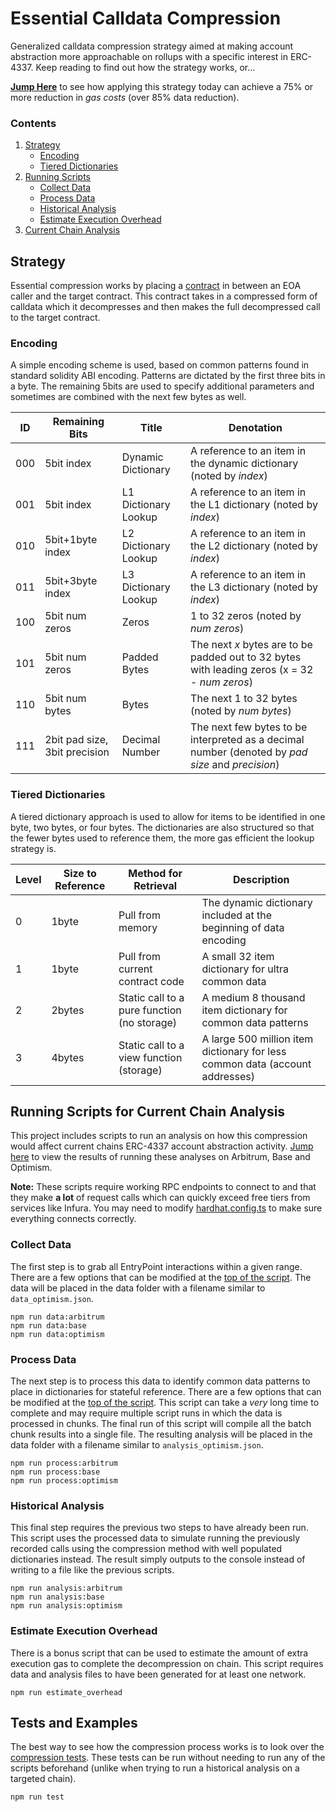 # Essential Calldata Compression

Generalized calldata compression strategy aimed at making account abstraction more approachable on rollups with a specific interest in ERC-4337. Keep reading to find out how the strategy works, or...

[**Jump Here**](./METRICS.md) to see how applying this strategy today can achieve a 75% or more reduction in _gas costs_ (over 85% data reduction).

### Contents

1. [Strategy](#strategy)
   - [Encoding](#encoding)
   - [Tiered Dictionaries](#tiered-dictionaries)
2. [Running Scripts](#running-scripts-for-current-chain-analysis)
   - [Collect Data](#collect-data)
   - [Process Data](#process-data)
   - [Historical Analysis](#historical-analysis)
   - [Estimate Execution Overhead](#estimate-execution-overhead)
3. [Current Chain Analysis](./METRICS.md)

## Strategy

Essential compression works by placing a [contract](./contracts/core/GeneralCalldataCompression.sol) in between an EOA caller and the target contract. This contract takes in a compressed form of calldata which it decompresses and then makes the full decompressed call to the target contract.

### Encoding

A simple encoding scheme is used, based on common patterns found in standard solidity ABI encoding. Patterns are dictated by the first three bits in a byte. The remaining 5bits are used to specify additional parameters and sometimes are combined with the next few bytes as well.

| ID  | Remaining Bits                | Title                | Denotation                                                                                       |
| --- | ----------------------------- | -------------------- | ------------------------------------------------------------------------------------------------ |
| 000 | 5bit index                    | Dynamic Dictionary   | A reference to an item in the dynamic dictionary (noted by _index_)                              |
| 001 | 5bit index                    | L1 Dictionary Lookup | A reference to an item in the L1 dictionary (noted by _index_)                                   |
| 010 | 5bit+1byte index              | L2 Dictionary Lookup | A reference to an item in the L2 dictionary (noted by _index_)                                   |
| 011 | 5bit+3byte index              | L3 Dictionary Lookup | A reference to an item in the L3 dictionary (noted by _index_)                                   |
| 100 | 5bit num zeros                | Zeros                | 1 to 32 zeros (noted by _num zeros_)                                                             |
| 101 | 5bit num zeros                | Padded Bytes         | The next _x_ bytes are to be padded out to 32 bytes with leading zeros (x = 32 - _num zeros_)    |
| 110 | 5bit num bytes                | Bytes                | The next 1 to 32 bytes (noted by _num bytes_)                                                    |
| 111 | 2bit pad size, 3bit precision | Decimal Number       | The next few bytes to be interpreted as a decimal number (denoted by _pad size_ and _precision_) |

### Tiered Dictionaries

A tiered dictionary approach is used to allow for items to be identified in one byte, two bytes, or four bytes. The dictionaries are also structured so that the fewer bytes used to reference them, the more gas efficient the lookup strategy is.

| Level | Size to Reference | Method for Retrieval                        | Description                                                                  |
| ----- | ----------------- | ------------------------------------------- | ---------------------------------------------------------------------------- |
| 0     | 1byte             | Pull from memory                            | The dynamic dictionary included at the beginning of data encoding            |
| 1     | 1byte             | Pull from current contract code             | A small 32 item dictionary for ultra common data                             |
| 2     | 2bytes            | Static call to a pure function (no storage) | A medium 8 thousand item dictionary for common data patterns                 |
| 3     | 4bytes            | Static call to a view function (storage)    | A large 500 million item dictionary for less common data (account addresses) |

## Running Scripts for Current Chain Analysis

This project includes scripts to run an analysis on how this compression would affect current chains ERC-4337 account abstraction activity. [Jump here](./METRICS.md) to view the results of running these analyses on Arbitrum, Base and Optimism.

**Note:** These scripts require working RPC endpoints to connect to and that they make **a lot** of request calls which can quickly exceed free tiers from services like Infura. You may need to modify [hardhat.config.ts](./hardhat.config.ts) to make sure everything connects correctly.

### Collect Data

The first step is to grab all EntryPoint interactions within a given range. There are a few options that can be modified at the [top of the script](./scripts/data_dump.ts). The data will be placed in the data folder with a filename similar to `data_optimism.json`.

```
npm run data:arbitrum
npm run data:base
npm run data:optimism
```

### Process Data

The next step is to process this data to identify common data patterns to place in dictionaries for stateful reference. There are a few options that can be modified at the [top of the script](./scripts/process_data.ts). This script can take a _very_ long time to complete and may require multiple script runs in which the data is processed in chunks. The final run of this script will compile all the batch chunk results into a single file. The resulting analysis will be placed in the data folder with a filename similar to `analysis_optimism.json`.

```
npm run process:arbitrum
npm run process:base
npm run process:optimism
```

### Historical Analysis

This final step requires the previous two steps to have already been run. This script uses the processed data to simulate running the previously recorded calls using the compression method with well populated dictionaries instead. The result simply outputs to the console instead of writing to a file like the previous scripts.

```
npm run analysis:arbitrum
npm run analysis:base
npm run analysis:optimism
```

### Estimate Execution Overhead

There is a bonus script that can be used to estimate the amount of extra execution gas to complete the decompression on chain. This script requires data and analysis files to have been generated for at least one network.

```
npm run estimate_overhead
```

## Tests and Examples

The best way to see how the compression process works is to look over the [compression tests](./test/compression.ts). These tests can be run without needing to run any of the scripts beforehand (unlike when trying to run a historical analysis on a targeted chain).

```
npm run test
```
